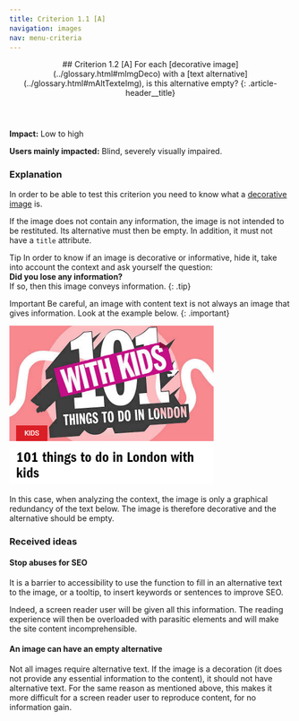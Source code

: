 ```yaml
---
title: Criterion 1.1 [A]
navigation: images
nav: menu-criteria
---
```


<header>
## Criterion 1.2 [A] <span>For each [decorative image](../glossary.html#mImgDeco) with a [text alternative](../glossary.html#mAltTexteImg), is this alternative empty?</span>
{: .article-header__title}
</header>

**Impact:** Low to high

**Users mainly impacted:** Blind, severely visually impaired.

### Explanation

In order to be able to test this criterion you need to know what a [decorative image](../glossary.html#image-decorative) is.

If the image does not contain any information, the image is not intended to be restituted. Its alternative must then be empty. In addition, it must not have a `title` attribute.

<span class="visually-hidden">Tip</span>
In order to know if an image is decorative or informative, hide it, take into account the context and ask yourself the question:<br>
**Did you lose any information?**<br>
If so, then this image conveys information.
{: .tip}

<span class="visually-hidden">Important</span>
Be careful, an image with content text is not always an image that gives information. Look at the example below.
{: .important}

![101 things to do in London with kids](../../img/images-1.2-1.png)

In this case, when analyzing the context, the image is only a graphical redundancy of the text below. The image is therefore decorative and the alternative should be empty.

### Received ideas

#### Stop abuses for SEO

It is a barrier to accessibility to use the function to fill in an alternative text to the image, or a tooltip, to insert keywords or sentences to improve SEO.

Indeed, a screen reader user will be given all this information. The reading experience will then be overloaded with parasitic elements and will make the site content incomprehensible.

#### An image can have an empty alternative

Not all images require alternative text. If the image is a decoration (it does not provide any essential information to the content), it should not have alternative text. For the same reason as mentioned above, this makes it more difficult for a screen reader user to reproduce content, for no information gain.
